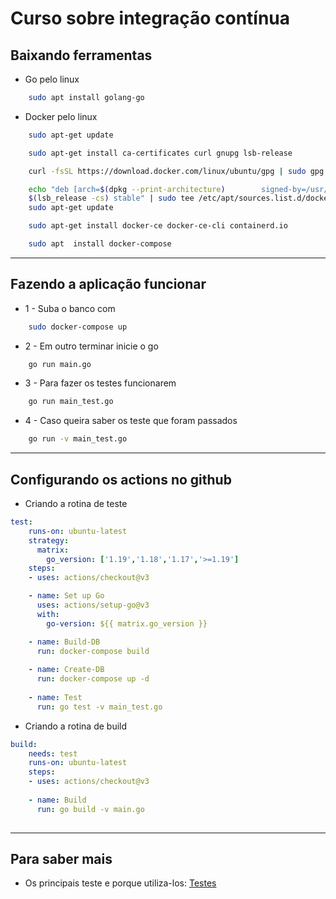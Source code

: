 # Curso sobre integração contínua

## Baixando ferramentas
- Go pelo linux
```bash
    sudo apt install golang-go
```
- Docker pelo linux
```bash
    sudo apt-get update

    sudo apt-get install ca-certificates curl gnupg lsb-release

    curl -fsSL https://download.docker.com/linux/ubuntu/gpg | sudo gpg --dearmor -o /usr/share/keyrings/docker-archive-keyring.gpg

    echo "deb [arch=$(dpkg --print-architecture)        signed-by=/usr/share/keyrings/docker-archive-keyring.gpg] https://download.docker.com/linux/ubuntu \
    $(lsb_release -cs) stable" | sudo tee /etc/apt/sources.list.d/docker.list > /dev/null
    sudo apt-get update

    sudo apt-get install docker-ce docker-ce-cli containerd.io

    sudo apt  install docker-compose
```
---
## Fazendo a aplicação funcionar
- 1 - Suba o banco com 
```bash
    sudo docker-compose up
```
- 2 - Em outro terminar inicie o go
```bash
    go run main.go
```
- 3 - Para fazer os testes funcionarem
```bash
    go run main_test.go
```
- 4 - Caso queira saber os teste que foram passados
```bash
    go run -v main_test.go
```
---
## Configurando os actions no github

- Criando a rotina de teste
```yaml
test:
    runs-on: ubuntu-latest
    strategy:
      matrix:
        go_version: ['1.19','1.18','1.17','>=1.19']
    steps:
    - uses: actions/checkout@v3

    - name: Set up Go
      uses: actions/setup-go@v3
      with:
        go-version: ${{ matrix.go_version }}

    - name: Build-DB
      run: docker-compose build
      
    - name: Create-DB
      run: docker-compose up -d
    
    - name: Test
      run: go test -v main_test.go

``` 
- Criando a rotina de build
```yaml
build:
    needs: test
    runs-on: ubuntu-latest
    steps:
    - uses: actions/checkout@v3
    
    - name: Build
      run: go build -v main.go
    
``` 
---
## Para saber mais
- Os principais teste e porque utiliza-los: <a href="https://www.alura.com.br/artigos/tipos-de-testes-principais-por-que-utiliza-los">Testes</a>